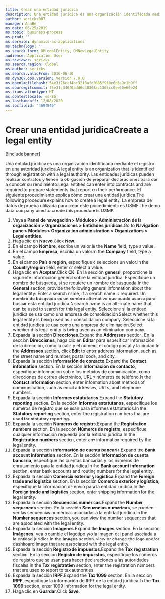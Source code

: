 ```yaml
---
title: Crear una entidad jurídica
description: Una entidad jurídica es una organización identificada mediante el registro en una autoridad jurídica.
author: sericks007
manager: AnnBe
ms.date: 06/25/2019
ms.topic: business-process
ms.prod: ''
ms.service: dynamics-ax-applications
ms.technology: ''
ms.search.form: OMLegalEntity, OMNewLegalEntity
audience: Application User
ms.reviewer: sericks
ms.search.region: Global
ms.author: sericks
ms.search.validFrom: 2016-06-30
ms.dyn365.ops.version: Version 7.0.0
ms.openlocfilehash: 54e3176ccf4bc3218afdf085f910e6d2a9c1b9ff
ms.sourcegitcommit: f5e31c34640add6d40308ac1365cc0ee60e60e24
ms.translationtype: HT
ms.contentlocale: es-ES
ms.lasthandoff: 12/08/2020
ms.locfileid: "4694846"
---
```

# <a name="create-a-legal-entity"></a><span data-ttu-id="26975-103">Crear una entidad jurídica</span><span class="sxs-lookup"><span data-stu-id="26975-103">Create a legal entity</span></span>

[!include [banner](../../includes/banner.md)]

<span data-ttu-id="26975-104">Una entidad jurídica es una organización identificada mediante el registro en una autoridad jurídica.</span><span class="sxs-lookup"><span data-stu-id="26975-104">A legal entity is an organization that is identified through registration with a legal authority.</span></span> <span data-ttu-id="26975-105">Las entidades jurídicas pueden realizar contratos y tienen la obligación de preparar declaraciones para dar a conocer su rendimiento.</span><span class="sxs-lookup"><span data-stu-id="26975-105">Legal entities can enter into contracts and are required to prepare statements that report on their performance.</span></span> <span data-ttu-id="26975-106">El siguiente procedimiento explica cómo crear una entidad jurídica.</span><span class="sxs-lookup"><span data-stu-id="26975-106">The following procedure explains how to create a legal entity.</span></span> <span data-ttu-id="26975-107">La empresa de datos de prueba utilizada para crear este procedimiento es USMF.</span><span class="sxs-lookup"><span data-stu-id="26975-107">The demo data company used to create this procedure is USMF.</span></span>

1. <span data-ttu-id="26975-108">Vaya a **Panel de navegación > Módulos > Administración de la organización > Organizaciones > Entidades jurídicas**.</span><span class="sxs-lookup"><span data-stu-id="26975-108">Go to **Navigation pane > Modules > Organization administration > Organizations > Legal entities**.</span></span>
2. <span data-ttu-id="26975-109">Haga clic en **Nuevo**.</span><span class="sxs-lookup"><span data-stu-id="26975-109">Click **New**.</span></span>
3. <span data-ttu-id="26975-110">En el campo **Nombre**, escriba un valor.</span><span class="sxs-lookup"><span data-stu-id="26975-110">In the **Name** field, type a value.</span></span>
4. <span data-ttu-id="26975-111">En el campo **Empresa**, escriba un valor.</span><span class="sxs-lookup"><span data-stu-id="26975-111">In the **Company** field, type a value.</span></span>
5. <span data-ttu-id="26975-112">En el campo **País o región**, especifique o seleccione un valor.</span><span class="sxs-lookup"><span data-stu-id="26975-112">In the **Country/region** field, enter or select a value.</span></span>
6. <span data-ttu-id="26975-113">Haga clic en **Aceptar**.</span><span class="sxs-lookup"><span data-stu-id="26975-113">Click **OK**.</span></span> <span data-ttu-id="26975-114">En la sección **general**, proporcione la siguiente información general sobre la entidad jurídica: Especifique un nombre de búsqueda, si se requiere un nombre de búsqueda.</span><span class="sxs-lookup"><span data-stu-id="26975-114">In the **General** section, provide the following general information about the legal entity: Enter a search name, if a search name is required.</span></span> <span data-ttu-id="26975-115">Un nombre de búsqueda es un nombre alternativo que puede usarse para buscar esta entidad jurídica.</span><span class="sxs-lookup"><span data-stu-id="26975-115">A search name is an alternate name that can be used to search for this legal entity.</span></span> <span data-ttu-id="26975-116">Seleccione si la entidad jurídica se usa como una empresa de consolidación.</span><span class="sxs-lookup"><span data-stu-id="26975-116">Select whether this legal entity is being used as a consolidation company.</span></span> <span data-ttu-id="26975-117">Seleccione si la entidad jurídica se usa como una empresa de eliminación.</span><span class="sxs-lookup"><span data-stu-id="26975-117">Select whether this legal entity is being used as an elimination company.</span></span> 
7. <span data-ttu-id="26975-118">Expanda la sección **Direcciones**.</span><span class="sxs-lookup"><span data-stu-id="26975-118">Expand the **Addresses** section.</span></span> <span data-ttu-id="26975-119">En la sección **Direcciones**, haga clic en **Editar** para especificar información de la dirección, como la calle y el número, el código postal y la ciudad.</span><span class="sxs-lookup"><span data-stu-id="26975-119">In the **Addresses** section, click **Edit** to enter address information, such as the street name and number, postal code, and city.</span></span>
8. <span data-ttu-id="26975-120">Expanda la sección **Información de contacto**.</span><span class="sxs-lookup"><span data-stu-id="26975-120">Expand the **Contact information** section.</span></span> <span data-ttu-id="26975-121">En la sección **Información de contacto**, especifique información sobre los métodos de comunicación, como direcciones de correo electrónico, URL y números de teléfono.</span><span class="sxs-lookup"><span data-stu-id="26975-121">In the **Contact information** section, enter information about methods of communication, such as email addresses, URLs, and telephone numbers.</span></span> 
9. <span data-ttu-id="26975-122">Expanda la sección **Informes estatutarios**.</span><span class="sxs-lookup"><span data-stu-id="26975-122">Expand the **Statutory reporting** section.</span></span> <span data-ttu-id="26975-123">En la sección **Informes estatutarios**, especifique los números de registro que se usan para informes estatutarios.</span><span class="sxs-lookup"><span data-stu-id="26975-123">In the **Statutory reporting** section, enter the registration numbers that are used for statutory reporting.</span></span>
10. <span data-ttu-id="26975-124">Expanda la sección **Números de registro**.</span><span class="sxs-lookup"><span data-stu-id="26975-124">Expand the **Registration numbers** section.</span></span> <span data-ttu-id="26975-125">En la sección **Números de registro**, especifique cualquier información requerida por la entidad jurídica.</span><span class="sxs-lookup"><span data-stu-id="26975-125">In the **Registration numbers** section, enter any information required by the legal entity.</span></span>  
11. <span data-ttu-id="26975-126">Expanda la sección **Información de cuenta bancaria**.</span><span class="sxs-lookup"><span data-stu-id="26975-126">Expand the **Bank account information** section.</span></span> <span data-ttu-id="26975-127">En la sección **Información de cuenta bancaria**, especifique las cuentas bancarias y los números de enrutamiento para la entidad jurídica.</span><span class="sxs-lookup"><span data-stu-id="26975-127">In the **Bank account information** section, enter bank accounts and routing numbers for the legal entity.</span></span>
12. <span data-ttu-id="26975-128">Expanda la sección **Comercio exterior y logística**.</span><span class="sxs-lookup"><span data-stu-id="26975-128">Expand the **Foreign trade and logistics** section.</span></span> <span data-ttu-id="26975-129">En la sección **Comercio exterior y logística**, especifique la información de envío para la entidad jurídica.</span><span class="sxs-lookup"><span data-stu-id="26975-129">In the **Foreign trade and logistics** section, enter shipping information for the legal entity.</span></span>  
13. <span data-ttu-id="26975-130">Expanda la sección **Secuencias numéricas**.</span><span class="sxs-lookup"><span data-stu-id="26975-130">Expand the **Number sequences** section.</span></span> <span data-ttu-id="26975-131">En la sección **Secuencias numéricas**, se pueden ver las secuencias numéricas asociadas a la entidad jurídica.</span><span class="sxs-lookup"><span data-stu-id="26975-131">In the **Number sequences** section, you can view the number sequences that are associated with the legal entity.</span></span>  
14. <span data-ttu-id="26975-132">Expanda la sección **Imágenes**.</span><span class="sxs-lookup"><span data-stu-id="26975-132">Expand the **Images** section.</span></span> <span data-ttu-id="26975-133">En la sección **Imágenes**, vea o cambie el logotipo y/o la imagen del panel asociada a la entidad jurídica.</span><span class="sxs-lookup"><span data-stu-id="26975-133">In the **Images** section, view or change the logo and/or dashboard image that are associated with the legal entity.</span></span>  
15. <span data-ttu-id="26975-134">Expanda la sección **Registro de impuestos**.</span><span class="sxs-lookup"><span data-stu-id="26975-134">Expand the **Tax registration** section.</span></span> <span data-ttu-id="26975-135">En la sección **Registro de impuestos**, especifique los números de registro que se usan para hacer declaraciones a las autoridades fiscales.</span><span class="sxs-lookup"><span data-stu-id="26975-135">In the **Tax registration** section, enter the registration numbers that are used to report to tax authorities.</span></span>
16. <span data-ttu-id="26975-136">Expanda la sección **IRPF**.</span><span class="sxs-lookup"><span data-stu-id="26975-136">Expand the **Tax 1099** section.</span></span> <span data-ttu-id="26975-137">En la sección **IRPF**, especifique la información de IRPF de la entidad jurídica.</span><span class="sxs-lookup"><span data-stu-id="26975-137">In the **Tax 1099** section, enter 1099 information for the legal entity.</span></span>  
17. <span data-ttu-id="26975-138">Haga clic en **Guardar**.</span><span class="sxs-lookup"><span data-stu-id="26975-138">Click **Save**.</span></span>

